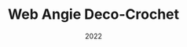 ---
title: 'Web Angie Deco-Crochet'
description: 'Web site for the entrepreneurship Angie Deco-Crochet, dedicated to making crocheting'
tech:
  - GatsbyJS
  - StyledComponents
date: '2022'
github: ''
external: ''
company: ''
featured: true
img: 'angieDecoCrochet.jpg'
---